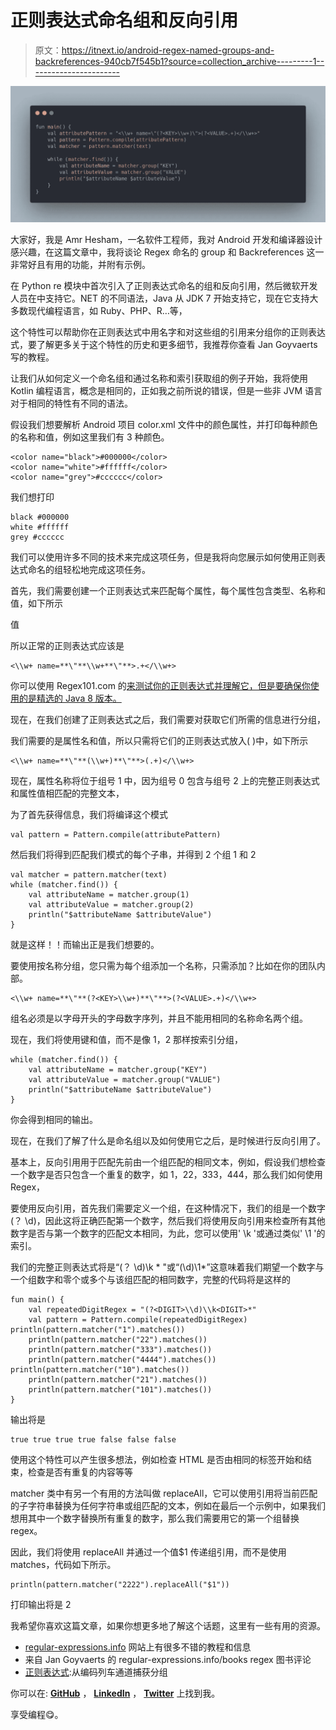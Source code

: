 # 正则表达式命名组和反向引用

> 原文：<https://itnext.io/android-regex-named-groups-and-backreferences-940cb7f545b1?source=collection_archive---------1----------------------->

![](img/f43894aab2895707039b00aa86b02161.png)

大家好，我是 Amr Hesham，一名软件工程师，我对 Android 开发和编译器设计感兴趣，在这篇文章中，我将谈论 Regex 命名的 group 和 Backreferences 这一非常好且有用的功能，并附有示例。

在 Python re 模块中首次引入了正则表达式命名的组和反向引用，然后微软开发人员在中支持它。NET 的不同语法，Java 从 JDK 7 开始支持它，现在它支持大多数现代编程语言，如 Ruby、PHP、R…等，

这个特性可以帮助你在正则表达式中用名字和对这些组的引用来分组你的正则表达式，要了解更多关于这个特性的历史和更多细节，我推荐你查看 Jan Goyvaerts 写的教程。

让我们从如何定义一个命名组和通过名称和索引获取组的例子开始，我将使用 Kotlin 编程语言，概念是相同的，正如我之前所说的错误，但是一些非 JVM 语言对于相同的特性有不同的语法。

假设我们想要解析 Android 项目 color.xml 文件中的颜色属性，并打印每种颜色的名称和值，例如这里我们有 3 种颜色。

```
<color name="black">#000000</color>
<color name="white">#ffffff</color>
<color name="grey">#cccccc</color>
```

我们想打印

```
black #000000
white #ffffff
grey #cccccc
```

我们可以使用许多不同的技术来完成这项任务，但是我将向您展示如何使用正则表达式命名的组轻松地完成这项任务。

首先，我们需要创建一个正则表达式来匹配每个属性，每个属性包含类型、名称和值，如下所示

<type name="”attribute_name”">值</type>

所以正常的正则表达式应该是

```
<\\w+ name=**\"**\\w+**\"**>.+</\\w+>
```

你可以使用 Regex101.com 的[来测试你的正则表达式并理解它，但是要确保你使用的是精选的 Java 8 版本。](https://regex101.com/)

现在，在我们创建了正则表达式之后，我们需要对获取它们所需的信息进行分组，

我们需要的是属性名和值，所以只需将它们的正则表达式放入( )中，如下所示

```
<\\w+ name=**\"**(\\w+)**\"**>(.+)</\\w+>
```

现在，属性名称将位于组号 1 中，因为组号 0 包含与组号 2 上的完整正则表达式和属性值相匹配的完整文本，

为了首先获得信息，我们将编译这个模式

```
val pattern = Pattern.compile(attributePattern)
```

然后我们将得到匹配我们模式的每个子串，并得到 2 个组 1 和 2

```
val matcher = pattern.matcher(text) 
while (matcher.find()) {
    val attributeName = matcher.group(1)
    val attributeValue = matcher.group(2)
    println("$attributeName $attributeValue")
}
```

就是这样！！而输出正是我们想要的。

要使用按名称分组，您只需为每个组添加一个名称，只需添加？<name>比如在你的团队内部。</name>

```
<\\w+ name=**\"**(?<KEY>\\w+)**\"**>(?<VALUE>.+)</\\w+>
```

组名必须是以字母开头的字母数字序列，并且不能用相同的名称命名两个组。

现在，我们将使用键和值，而不是像 1，2 那样按索引分组，

```
while (matcher.find()) {
    val attributeName = matcher.group("KEY")
    val attributeValue = matcher.group("VALUE")
    println("$attributeName $attributeValue")
}
```

你会得到相同的输出。

现在，在我们了解了什么是命名组以及如何使用它之后，是时候进行反向引用了。

基本上，反向引用用于匹配先前由一个组匹配的相同文本，例如，假设我们想检查一个数字是否只包含一个重复的数字，如 1，22，333，444，那么我们如何使用 Regex，

要使用反向引用，首先我们需要定义一个组，在这种情况下，我们的组是一个数字(？ <digit>\\d)，因此这将正确匹配第一个数字，然后我们将使用反向引用来检查所有其他数字是否与第一个数字的匹配文本相同，为此，您可以使用' \k <digit>'或通过类似' \\1 '的索引。</digit></digit>

我们的完整正则表达式将是“(？ <digit>\d)\\k <digit>* "或“(\\d)\\1*”这意味着我们期望一个数字与一个组数字和零个或多个与该组匹配的相同数字，完整的代码将是这样的</digit></digit>

```
fun main() {     
    val repeatedDigitRegex = "(?<DIGIT>\\d)\\k<DIGIT>*"
    val pattern = Pattern.compile(repeatedDigitRegex) println(pattern.matcher("1").matches())
    println(pattern.matcher("22").matches())
    println(pattern.matcher("333").matches())
    println(pattern.matcher("4444").matches()) println(pattern.matcher("10").matches())
    println(pattern.matcher("21").matches())
    println(pattern.matcher("101").matches())
}
```

输出将是

```
true true true true false false false
```

使用这个特性可以产生很多想法，例如检查 HTML 是否由相同的标签开始和结束，检查是否有重复的内容等等

matcher 类中有另一个有用的方法叫做 replaceAll，它可以使用引用将当前匹配的子字符串替换为任何字符串或组匹配的文本，例如在最后一个示例中，如果我们想用其中一个数字替换所有重复的数字，那么我们需要用它的第一个组替换 regex。

因此，我们将使用 replaceAll 并通过一个值$1 传递组引用，而不是使用 matches，代码如下所示。

```
println(pattern.matcher("2222").replaceAll("$1"))
```

打印输出将是 2

我希望你喜欢这篇文章，如果你想更多地了解这个话题，这里有一些有用的资源。

*   [regular-expressions.info](https://www.regular-expressions.info) 网站上有很多不错的教程和信息
*   来自 Jan Goyvaerts 的 regular-expressions.info/books regex 图书评论
*   [正则表达式](https://www.youtube.com/watch?v=c9HbsUSWilw):从编码列车通道捕获分组

你可以在: [**GitHub**](https://github.com/amrdeveloper) ， [**LinkedIn**](https://www.linkedin.com/in/amrdeveloper/) ， [**Twitter**](https://twitter.com/amrdeveloper) 上找到我。

享受编程😋。